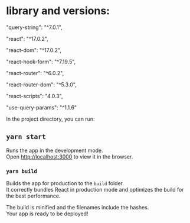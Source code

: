 # library and versions:
 "query-string": "^7.0.1",
 
 "react": "^17.0.2",
 
 "react-dom": "^17.0.2",
 
 "react-hook-form": "^7.19.5",
 
 "react-router": "^6.0.2",
 
 "react-router-dom": "^5.3.0",
 
 "react-scripts": "4.0.3",
 
 "use-query-params": "^1.1.6"
 

In the project directory, you can run:

## `yarn start`

Runs the app in the development mode.\
Open [http://localhost:3000](http://localhost:3000) to view it in the browser.

### `yarn build`

Builds the app for production to the `build` folder.\
It correctly bundles React in production mode and optimizes the build for the best performance.

The build is minified and the filenames include the hashes.\
Your app is ready to be deployed!
